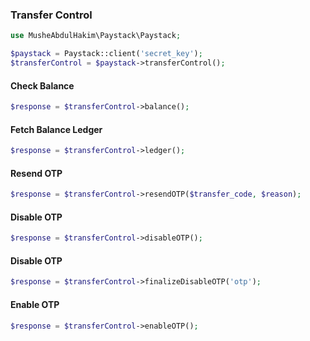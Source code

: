 ### Transfer Control

```php
use MusheAbdulHakim\Paystack\Paystack;

$paystack = Paystack::client('secret_key');
$transferControl = $paystack->transferControl();
```


#### Check Balance

```php
$response = $transferControl->balance();
```


#### Fetch Balance Ledger

```php
$response = $transferControl->ledger();
```


#### Resend OTP

```php
$response = $transferControl->resendOTP($transfer_code, $reason);
```


#### Disable OTP

```php
$response = $transferControl->disableOTP();
```


#### Disable OTP

```php
$response = $transferControl->finalizeDisableOTP('otp');
```


#### Enable OTP

```php
$response = $transferControl->enableOTP();
```